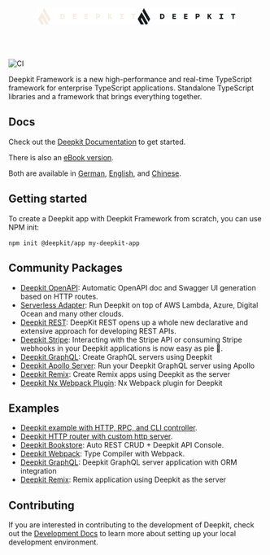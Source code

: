 <br/>
<br/>
<br/>

<div align="center">
    <img src="./media/deepkit_logo.svg#gh-dark-mode-only" width="192" />
    <img src="./media/deepkit_logo_dark.svg#gh-light-mode-only" width="192" />
</div>
<br/>
<br/>
<br/>

![CI](https://github.com/deepkit/deepkit-framework/workflows/CI/badge.svg)

Deepkit Framework is a new high-performance and real-time TypeScript framework for enterprise TypeScript applications.
Standalone TypeScript libraries and a framework that brings everything together.

## Docs

Check out the [Deepkit Documentation](https://docs.deepkit.io) to get started.

There is also an [eBook version](https://docs.deepkit.io/deepkit-book-english.html). 

Both are available in [German](https://docs.deepkit.io/german/), [English](https://docs.deepkit.io/english/), and [Chinese](https://docs.deepkit.io/chinese/).

## Getting started

To create a Deepkit app with Deepkit Framework from scratch, you can use NPM init: 

```shell
npm init @deepkit/app my-deepkit-app
```

## Community Packages

- [Deepkit OpenAPI](https://github.com/hanayashiki/deepkit-openapi): Automatic OpenAPI doc and Swagger UI generation based on HTTP routes.
- [Serverless Adapter](https://github.com/H4ad/serverless-adapter): Run Deepkit on top of AWS Lambda, Azure, Digital Ocean and many other clouds.
- [Deepkit REST](https://github.com/deepkit-rest/rest): DeepKit REST opens up a whole new declarative and extensive approach for developing REST APIs.
- [Deepkit Stripe](https://github.com/deepkit-community/modules/tree/master/packages/stripe): Interacting with the Stripe API or consuming Stripe webhooks in your Deepkit applications is now easy as pie 🥧.
- [Deepkit GraphQL](https://github.com/deepkit-modules/packages/tree/main/packages/graphql): Create GraphQL servers using Deepkit
- [Deepkit Apollo Server](https://github.com/deepkit-modules/packages/tree/main/packages/apollo-graphql): Run your Deepkit GraphQL server using Apollo 
- [Deepkit Remix](https://github.com/deepkit-modules/packages/tree/main/packages/remix): Create Remix apps using Deepkit as the server
- [Deepkit Nx Webpack Plugin](https://github.com/deepkit-modules/packages/tree/main/packages/nx-webpack-plugin): Nx Webpack plugin for Deepkit

## Examples

- [Deepkit example with HTTP, RPC, and CLI controller](https://github.com/deepkit/deepkit-framework/blob/master/packages/example-app/app.ts).
- [Deepkit HTTP router with custom http server](https://github.com/deepkit/deepkit-framework/blob/master/packages/example-app/slim.ts).
- [Deepkit Bookstore](https://github.com/marcj/deepkit-bookstore): Auto REST CRUD + Deepkit API Console.
- [Deepkit Webpack](https://github.com/marcj/deepkit-webpack): Type Compiler with Webpack.
- [Deepkit GraphQL](https://github.com/deepkit-modules/packages/tree/main/examples/example-graphql): Deepkit GraphQL server application with ORM integration
- [Deepkit Remix](https://github.com/deepkit-modules/packages/tree/main/examples/example-remix): Remix application using Deepkit as the server

## Contributing

If you are interested in contributing to the development of Deepkit, check out the [Development Docs](./DEVELOPMENT.md) to learn more about setting up your local development environment.
